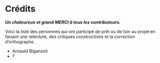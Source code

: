 # Crédits

***Un chaleureux et grand MERCI à tous les contributeurs.***

Voici la liste des personnes qui ont participé de prêt ou de loin au projet en faisant une relecture, des critiques constructives et la correction d’orthographe.

* Arnauld Biganzoli
* ?

